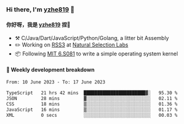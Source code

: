 ### Hi there, I'm [yzhe819](https://github.com/yzhe819) 👋

#### 你好呀，我是 [yzhe819](https://github.com/yzhe819) 捏👋

- :hammer_and_pick: C/Java/Dart/JavaScript/Python/Golang, a litter bit Assembly
- :pencil2: Working on [RSS3](https://github.com/NaturalSelectionLabs/RSS3) at [Natural Selection Labs](https://github.com/NaturalSelectionLabs)
- 📦 Following [MIT 6.S081](https://pdos.csail.mit.edu/6.S081/2020/) to write a simple operating system kernel



#### 📝 Weekly development breakdown

<!--START_SECTION:waka-->

```txt
From: 10 June 2023 - To: 17 June 2023

TypeScript   21 hrs 42 mins  ███████████████████████▓░   95.30 %
JSON         28 mins         ▓░░░░░░░░░░░░░░░░░░░░░░░░   02.11 %
CSS          18 mins         ▒░░░░░░░░░░░░░░░░░░░░░░░░   01.36 %
JavaScript   16 mins         ▒░░░░░░░░░░░░░░░░░░░░░░░░   01.17 %
XML          0 secs          ░░░░░░░░░░░░░░░░░░░░░░░░░   00.03 %
```

<!--END_SECTION:waka-->




